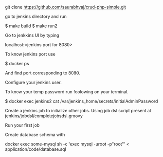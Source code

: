 git clone https://github.com/saurabhvaj/crud-php-simple.git

go to jenkins directory and run 

$ make build
$ make run2

Go to jenkkins UI by typing 

localhost:<jenkins port for 8080>

To know jenkins port use 

$ docker ps

And find port corresponding to 8080.

Configure your jenkins user. 

To know your temp password run foolowing on your terminal.

$ docker exec jenkins2  cat /var/jenkins_home/secrets/initialAdminPassword

Create a jenkins job to initialize other jobs. Using job dsl script present at jenkins/jobdsl/completejobsdsl.groovy

Run  your first job

Create database schema with 

docker exec some-mysql sh -c 'exec mysql -uroot -p"root"' < application/code/database.sql
